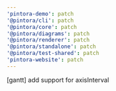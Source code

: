 ```yaml
---
'pintora-demo': patch
'@pintora/cli': patch
'@pintora/core': patch
'@pintora/diagrams': patch
'@pintora/renderer': patch
'@pintora/standalone': patch
'@pintora/test-shared': patch
'pintora-website': patch
---
```


[gantt] add support for axisInterval
